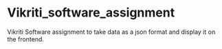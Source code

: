 # Vikriti_software_assignment
Vikriti Software assignment to take data as a json format and display it on the frontend.
